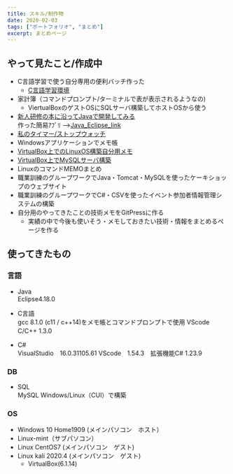 ```yaml
---
title: スキル/制作物
date: 2020-02-03
tags: ["ポートフォリオ", "まとめ"]
excerpt: まとめページ
---
```

## やって見たこと/作成中

  - C言語学習で使う自分専用の便利バッチ作った
    - [C言語学習環境](./myEnvironmentConstructionC) 
  - 家計簿（コマンドプロンプト/ターミナルで表が表示されるようなの)
    - ViertualBoxのゲストOSにSQLサーバ構築してホストOSから使う
  - [新人研修の本に沿ってJavaで開発してみる](./Development_Training)  
    作った簡易ｱﾌﾟﾘ -->[Java_Eclipse_link](https://github.com/rika-9240/Java_I-O_Screen_eclipse/tree/master)
  - [私のタイマー/ストップウォッチ](./MyStopwatch)
  - Windowsアプリケーションでメモ帳
  - [VirtualBox上でのLinuxOS構築自分用メモ](./LinuxOSCreateMemo)
  - [VirtualBox上でMySQLサーバ構築](./mysqlServer)
  - LinuxのコマンドMEMOまとめ
  - 職業訓練のグループワークでJava・Tomcat・MySQLを使ったケーキショップのウェブサイト
  - 職業訓練のグループワークでC#・CSVを使ったイベント参加者情報管理システムの構築
  - 自分用のやってきたことの技術メモをGitPressに作る
    - 実績の中で今後も使いそう・メモしておきたい技術・情報をまとめるページを作る


## 使ってきたもの

### 言語
 - Java  
Eclipse4.18.0


 - C言語  
gcc 8.1.0 (c11 / c++14)をメモ帳とコマンドプロンプトで使用
VScode　C/C++ 1.3.0　

 - C#  
VisualStudio　16.0.31105.61
VScode　1.54.3　拡張機能C# 1.23.9

### DB
 - SQL  
 MySQL Windows/Linux（CUI）で構築

### OS
 - Windows 10 Home1909 (メインパソコン　ホスト）
 - Linux-mint（サブパソコン）
 - Linux CentOS7 (メインパソコン　ゲスト)
 - Linux kali 2020.4 (メインパソコン　ゲスト)
   - VirtualBox(6.1.14)



